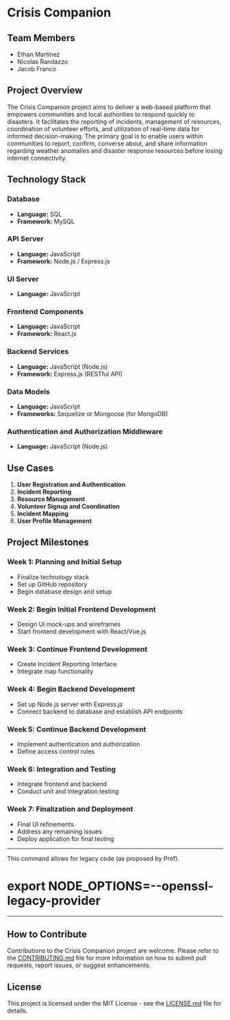 # Crisis Companion

## Team Members
- Ethan Martinez
- Nicolas Randazzo
- Jacob Franco

## Project Overview
The Crisis Companion project aims to deliver a web-based platform that empowers communities and local authorities to respond quickly to disasters. It facilitates the reporting of incidents, management of resources, coordination of volunteer efforts, and utilization of real-time data for informed decision-making. The primary goal is to enable users within communities to report, confirm, converse about, and share information regarding weather anomalies and disaster response resources before losing internet connectivity.

## Technology Stack

### Database
- **Language:** SQL
- **Framework:** MySQL

### API Server
- **Language:** JavaScript
- **Framework:** Node.js / Express.js

### UI Server
- **Language:** JavaScript

### Frontend Components
- **Language:** JavaScript
- **Framework:** React.js

### Backend Services
- **Language:** JavaScript (Node.js)
- **Framework:** Express.js (RESTful API)

### Data Models
- **Language:** JavaScript
- **Frameworks:** Sequelize or Mongoose (for MongoDB)

### Authentication and Authorization Middleware
- **Language:** JavaScript (Node.js)

## Use Cases

1. **User Registration and Authentication**
2. **Incident Reporting**
3. **Resource Management**
4. **Volunteer Signup and Coordination**
5. **Incident Mapping**
6. **User Profile Management**

## Project Milestones

### Week 1: Planning and Initial Setup
- Finalize technology stack
- Set up GitHub repository
- Begin database design and setup

### Week 2: Begin Initial Frontend Development
- Design UI mock-ups and wireframes
- Start frontend development with React/Vue.js

### Week 3: Continue Frontend Development
- Create Incident Reporting Interface
- Integrate map functionality

### Week 4: Begin Backend Development
- Set up Node.js server with Express.js
- Connect backend to database and establish API endpoints

### Week 5: Continue Backend Development
- Implement authentication and authorization
- Define access control rules

### Week 6: Integration and Testing
- Integrate frontend and backend
- Conduct unit and integration testing

### Week 7: Finalization and Deployment
- Final UI refinements
- Address any remaining issues
- Deploy application for final testing

---
This command allows for legacy code (as proposed by Prof).
# export NODE_OPTIONS=--openssl-legacy-provider 
---

## How to Contribute
Contributions to the Crisis Companion project are welcome. Please refer to the [CONTRIBUTING.md](CONTRIBUTING.md) file for more information on how to submit pull requests, report issues, or suggest enhancements.

## License
This project is licensed under the MIT License - see the [LICENSE.md](LICENSE.md) file for details.